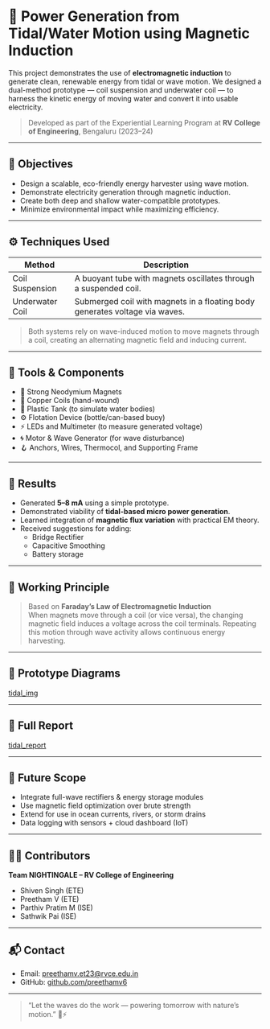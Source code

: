 # 🌊 Power Generation from Tidal/Water Motion using Magnetic Induction

This project demonstrates the use of **electromagnetic induction** to generate clean, renewable energy from tidal or wave motion. We designed a dual-method prototype — coil suspension and underwater coil — to harness the kinetic energy of moving water and convert it into usable electricity.

> Developed as part of the Experiential Learning Program at **RV College of Engineering**, Bengaluru (2023–24)

---

## 🎯 Objectives

- Design a scalable, eco-friendly energy harvester using wave motion.
- Demonstrate electricity generation through magnetic induction.
- Create both deep and shallow water-compatible prototypes.
- Minimize environmental impact while maximizing efficiency.

---

## ⚙️ Techniques Used

| Method               | Description                                                                 |
|----------------------|-----------------------------------------------------------------------------|
| Coil Suspension       | A buoyant tube with magnets oscillates through a suspended coil.            |
| Underwater Coil       | Submerged coil with magnets in a floating body generates voltage via waves. |

> Both systems rely on wave-induced motion to move magnets through a coil, creating an alternating magnetic field and inducing current.

---

## 🧰 Tools & Components

- 🧲 Strong Neodymium Magnets  
- 🧪 Copper Coils (hand-wound)  
- 🌊 Plastic Tank (to simulate water bodies)  
- ⚙️ Flotation Device (bottle/can-based buoy)  
- ⚡ LEDs and Multimeter (to measure generated voltage)  
- 🌀 Motor & Wave Generator (for wave disturbance)  
- 🪝 Anchors, Wires, Thermocol, and Supporting Frame

---

## 🧪 Results

- Generated **5–8 mA** using a simple prototype.
- Demonstrated viability of **tidal-based micro power generation**.
- Learned integration of **magnetic flux variation** with practical EM theory.
- Received suggestions for adding:
  - Bridge Rectifier
  - Capacitive Smoothing
  - Battery storage

---

## 📐 Working Principle

> Based on **Faraday’s Law of Electromagnetic Induction**  
When magnets move through a coil (or vice versa), the changing magnetic field induces a voltage across the coil terminals. Repeating this motion through wave activity allows continuous energy harvesting.

---

## 🧪 Prototype Diagrams


[tidal_img](tidal_img.jpg)


---

## 📄 Full Report



[tidal_report](tidal_report.docx)


---

## 🚀 Future Scope

- Integrate full-wave rectifiers & energy storage modules
- Use magnetic field optimization over brute strength
- Extend for use in ocean currents, rivers, or storm drains
- Data logging with sensors + cloud dashboard (IoT)

---

## 👨‍💻 Contributors

**Team NIGHTINGALE – RV College of Engineering**  
- Shiven Singh (ETE)  
- Preetham V (ETE)  
- Parthiv Pratim M (ISE)  
- Sathwik Pai (ISE)

---

## 📬 Contact

- Email: preethamv.et23@rvce.edu.in  
- GitHub: [github.com/preethamv6](https://github.com/preethamv6)

---

> “Let the waves do the work — powering tomorrow with nature’s motion.” 🌊⚡
